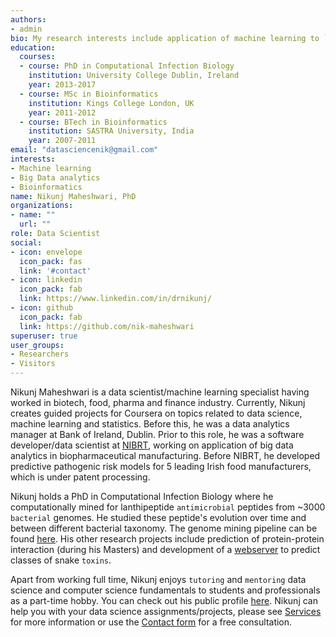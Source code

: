 ```yaml
---
authors:
- admin
bio: My research interests include application of machine learning to `Big Data` analytics, and teaching data science with `R` and `Python`.
education:
  courses:
  - course: PhD in Computational Infection Biology
    institution: University College Dublin, Ireland
    year: 2013-2017
  - course: MSc in Bioinformatics
    institution: Kings College London, UK
    year: 2011-2012
  - course: BTech in Bioinformatics
    institution: SASTRA University, India
    year: 2007-2011
email: "datasciencenik@gmail.com"
interests:
- Machine learning
- Big Data analytics
- Bioinformatics
name: Nikunj Maheshwari, PhD
organizations:
- name: ""
  url: ""
role: Data Scientist
social:
- icon: envelope
  icon_pack: fas
  link: '#contact'
- icon: linkedin
  icon_pack: fab
  link: https://www.linkedin.com/in/drnikunj/
- icon: github
  icon_pack: fab
  link: https://github.com/nik-maheshwari
superuser: true
user_groups:
- Researchers
- Visitors
---
```


Nikunj Maheshwari is a data scientist/machine learning specialist having worked in biotech, food, pharma and finance industry. Currently, Nikunj creates guided projects for Coursera on topics related to data science, machine learning and statistics. Before this, he was a data analytics manager at Bank of Ireland, Dublin. Prior to this role, he was a software developer/data scientist at [NIBRT](https://www.nibrt.ie), working on application of big data analytics in biopharmaceutical manufacturing. Before NIBRT, he developed predictive pathogenic risk models for 5 leading Irish food manufacturers, which is under patent processing.

Nikunj holds a PhD in Computational Infection Biology where he computationally mined for lanthipeptide `antimicrobial` peptides from ~3000 `bacterial` genomes. He studied these peptide's evolution over time and between different bacterial taxonomy. The genome mining pipeline can be found [here](https://github.com/nik-maheshwari/genome-mining). His other research projects include prediction of protein-protein interaction (during his Masters) and development of a [webserver](https://www.jpsr.pharmainfo.in/Documents/Volumes/vol3Issue12/jpsr%2003111204.pdf) to predict classes of snake `toxins`.

Apart from working full time, Nikunj enjoys `tutoring` and `mentoring` data science and computer science fundamentals to students and professionals as a part-time hobby. You can check out his public profile [here](https://www.firsttutors.com/ireland/tutor/nikunj.maths.computer-skills/). Nikunj can help you with your data science assignments/projects, please see [Services](/services) for more information or use the [Contact form](/#contact) for a free consultation.
